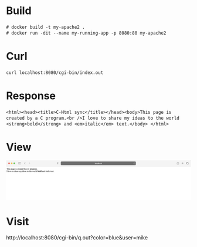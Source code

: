 # Build
```
# docker build -t my-apache2 .
# docker run -dit --name my-running-app -p 8080:80 my-apache2
```

# Curl
```
curl localhost:8080/cgi-bin/index.out
```

# Response
```
<html><head><title>C-Html sync</title></head><body>This page is created by a C program.<br />I love to share my ideas to the world <strong>bold</strong> and <em>italic</em> text.</body> </html>
```

# View
![image.png](./image.png)

# Visit

http://localhost:8080/cgi-bin/q.out?color=blue&user=mike


